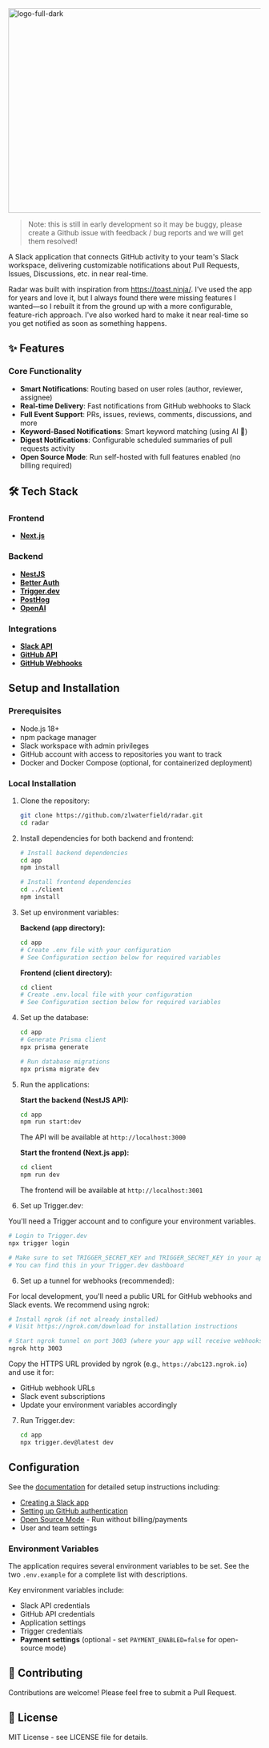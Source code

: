 <img width="1024" height="409" alt="logo-full-dark" src="https://github.com/user-attachments/assets/b668d053-23c6-484b-98b3-d6c798126473" />

> Note: this is still in early development so it may be buggy, please create a Github issue with feedback / bug reports and we will get them resolved!

A Slack application that connects GitHub activity to your team's Slack workspace, delivering customizable notifications about Pull Requests, Issues, Discussions, etc. in near real-time.

Radar was built with inspiration from https://toast.ninja/. I've used the app for years and love it, but I always found there were missing features I wanted—so I rebuilt it from the ground up with a more configurable, feature-rich approach. I've also worked hard to make it near real-time so you get notified as soon as something happens.

## ✨ Features

### Core Functionality
- **Smart Notifications**: Routing based on user roles (author, reviewer, assignee)
- **Real-time Delivery**: Fast notifications from GitHub webhooks to Slack
- **Full Event Support**: PRs, issues, reviews, comments, discussions, and more
- **Keyword-Based Notifications**: Smart keyword matching (using AI 👀)
- **Digest Notifications**: Configurable scheduled summaries of pull requests activity
- **Open Source Mode**: Run self-hosted with full features enabled (no billing required)

## 🛠 Tech Stack

### Frontend
- [**Next.js**](https://nextjs.org)

### Backend
- [**NestJS**](https://nestjs.com)
- [**Better Auth**](https://betterauth.io)
- [**Trigger.dev**](https://trigger.dev)
- [**PostHog**](https://posthog.com)
- [**OpenAI**](https://openai.com)

### Integrations
- [**Slack API**](https://api.slack.com)
- [**GitHub API**](https://docs.github.com/rest)
- [**GitHub Webhooks**](https://docs.github.com/webhooks)

## Setup and Installation

### Prerequisites

- Node.js 18+
- npm package manager
- Slack workspace with admin privileges
- GitHub account with access to repositories you want to track
- Docker and Docker Compose (optional, for containerized deployment)

### Local Installation

1. Clone the repository:
   ```bash
   git clone https://github.com/zlwaterfield/radar.git
   cd radar
   ```

2. Install dependencies for both backend and frontend:
   ```bash
   # Install backend dependencies
   cd app
   npm install
   
   # Install frontend dependencies
   cd ../client
   npm install
   ```

3. Set up environment variables:
   
   **Backend (app directory):**
   ```bash
   cd app
   # Create .env file with your configuration
   # See Configuration section below for required variables
   ```
   
   **Frontend (client directory):**
   ```bash
   cd client
   # Create .env.local file with your configuration
   # See Configuration section below for required variables
   ```

4. Set up the database:
   ```bash
   cd app
   # Generate Prisma client
   npx prisma generate
   
   # Run database migrations
   npx prisma migrate dev
   ```

5. Run the applications:
   
   **Start the backend (NestJS API):**
   ```bash
   cd app
   npm run start:dev
   ```
   The API will be available at `http://localhost:3000`
   
   **Start the frontend (Next.js app):**
   ```bash
   cd client
   npm run dev
   ```
   The frontend will be available at `http://localhost:3001`

5. Set up Trigger.dev:

You'll need a Trigger account and to configure your environment variables.

   ```bash
   # Login to Trigger.dev
   npx trigger login
   
   # Make sure to set TRIGGER_SECRET_KEY and TRIGGER_SECRET_KEY in your app/.env file
   # You can find this in your Trigger.dev dashboard
   ```

6. Set up a tunnel for webhooks (recommended):

For local development, you'll need a public URL for GitHub webhooks and Slack events. We recommend using ngrok:

   ```bash
   # Install ngrok (if not already installed)
   # Visit https://ngrok.com/download for installation instructions
   
   # Start ngrok tunnel on port 3003 (where your app will receive webhooks)
   ngrok http 3003
   ```

   Copy the HTTPS URL provided by ngrok (e.g., `https://abc123.ngrok.io`) and use it for:
   - GitHub webhook URLs
   - Slack event subscriptions
   - Update your environment variables accordingly

7. Run Trigger.dev:

   ```bash
   cd app
   npx trigger.dev@latest dev
   ```

## Configuration

See the [documentation](./docs/README.md) for detailed setup instructions including:
- [Creating a Slack app](./docs/slack_setup.md)
- [Setting up GitHub authentication](./docs/github_setup.md)
- [Open Source Mode](./docs/open_source_mode.md) - Run without billing/payments
- User and team settings

### Environment Variables

The application requires several environment variables to be set. See the two `.env.example` for a complete list with descriptions.

Key environment variables include:
- Slack API credentials
- GitHub API credentials
- Application settings
- Trigger credentials
- **Payment settings** (optional - set `PAYMENT_ENABLED=false` for open-source mode)

## 🤝 Contributing

Contributions are welcome! Please feel free to submit a Pull Request.

## 📄 License

MIT License - see LICENSE file for details.

